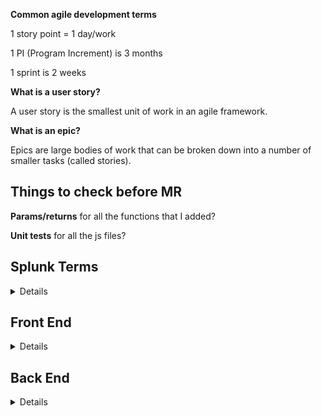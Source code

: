 **Common agile development terms**

1 story point = 1 day/work

1 PI (Program Increment) is 3 months

1 sprint is 2 weeks

**What is a user story?**

A user story is the smallest unit of work in an agile framework.

**What is an epic?**

Epics are large bodies of work that can be broken down into a number of smaller tasks (called stories).

## Things to check before MR


**Params/returns** for all the functions that I added?

**Unit tests** for all the js files?


## Splunk Terms

<details>
  
**KPI:**  Key Performance Indicator
  
**Types of KPI Source:**
- Ad hoc Search: define your own search to retrieve portion of data.
- Data Model: Use Splunk Data Models to define a search.
- Shared Base Search: Use a shared base search configuration to define a search.
  
</details>

## Front End 

<details>
  
How to run yarn to **display latest changes**
```console
yarn run webpacklocal
```

**How to run unit tests**
```console
yarn run test:unit:src <test-file-with-path> -u
```
**Mock data**

https://splunk.enterprise.slack.com/files/W9WH87QKS/F041CB83EQ4/itsidefaultscheduledbackup-1661949816.zip
___
**How to install splunk or ITSI:**
```console
wget <link>
```

**Unzip Splunk**
```console
tar -xvzf splunk-8.2.6-a6fe1ee8894b-Linux-x86_64.tgz
```
___
Whenever setting up new VM, remember to setup **correct SPLUNK_HOME path**

```console
echo export SPLUNK_HOME=/Applications/Splunk >> ~/.profile
```

___
**How to ssh into VM:**
```console
ssh ddo@10.214.35.231
```
___
**How to restart/stop/start splunk**
```console
~/splunk/bin/splunk restart
~/splunk/bin/splunk stop
~/splunk/bin/splunk start
```
___
**To bypass git tests**
```console
git commit -n -m "your message"
```
___
**Vscode SSH without using passwords:**

https://www.youtube.com/watch?v=PDVnUErS_us&t=381s

___
**SSH for Gitlab:**

https://www.youtube.com/watch?v=mNtQ55quG9M

```console
cat id_rsa.pub to read file
```

___

**How to install nvm on Ubuntu:**

https://www.youtube.com/watch?v=5jdSyLtoFKE

___

**When things fail:** [How to uninstall Splunk](https://docs.splunk.com/Documentation/Splunk/9.0.2/Installation/UninstallSplunk#:~:text=Uninstall%20Splunk%20Enterprise%20manually&text=Stop%20Splunk%20Enterprise.,-%24SPLUNK_HOME%2Fbin%2F&text=Find%20and%20kill%20any%20lingering,%22splunk%22%20in%20their%20name.&text=Remove%20the%20Splunk%20Enterprise%20installation%20directory%2C%20%24SPLUNK_HOME%20.&text=You%20can%20also%20remove%20the,the%20folder%20into%20the%20Trash.)
___
**How to symlink:**

Go to ~splunk/etc/apps
Remove all symlink
```console
find -type l -delete
```
Remove previous static build
```console
rm -rf $SPLUNK_HOME/etc/apps/itsi/appserver/static/build
```

**Front-end symlink**
```console
ln -s  $GIT_DIRECTORY/apps/itsi/appserver/static/build $SPLUNK_HOME/etc/apps/itsi/appserver/static/build
```
**Back-end symlink**
```console
ln -s $GIT_DIRECTORY/apps/SA-ITOA/package $SPLUNK_HOME/etc/apps/SA-ITOA/package
```
___

**Listening to port**
```console
sudo ss -lptn 'sport = :8089'
```

**Kill port with id**
```console
sudo kill -9 4344
```
**Check which process is running:**
```console
ps -ef|grep splunkd
```
___
**Environment setup**
```bash
# directory where you clone repositories, for example:
export SOLN_ROOT=$HOME/git

#######################
# Repository checkouts
#######################
# => https://git.splunk.com/projects/splcore/repos/main
export SPLUNK_SOURCE=$SOLN_ROOT/main

# => https://git.splunk.com/projects/soln/repos/app-itsi
export SPLUNK_ITSI_SOURCE=$SOLN_ROOT/app-itsi

# => https://git.splunk.com/projects/FSE/repos/demo-itsi
export SPLUNK_ITSI_DEMO_SOURCE=$SOLN_ROOT/demo-itsi
export SPLUNK_HOME=/home/ddo/splunk
export SPLUNK_DB=$SPLUNK_HOME/var/lib/splunk
export SPLUNK_WEB=http://localhost:8000
export SPLUNK_SERVER=https://localhost:8089
export SPLUNKD_URI=$SPLUNK_SERVER
export SPLUNK_USER=admin
# use same password for your local Splunk Enterprise installation
export SPLUNK_PASSWORD=changeme
export SPLUNK_ETC=$SPLUNK_HOME/etc
export DYLD_LIBRARY_PATH=$SPLUNK_HOME/lib
export LD_LIBRARY_PATH=$SPLUNK_HOME/lib
export GIT_DIRECTORY=$SOLN_ROOT/app-itsi
# setting global PYTHONPATH may affect other utilities
# and in situation you run python2 and python3
# this is for a reference that ITSI python files use:
export ITSI_PYTHONPATH=$SPLUNK_ITSI_SOURCE/contrib/common/test:\
$SPLUNK_ITSI_SOURCE/contrib/common:\
$SPLUNK_HOME/lib:\
$SPLUNK_ITSI_SOURCE:\
$SPLUNK_HOME/lib/python3/site-packages:\
$SPLUNK_HOME/etc/apps/SA-ITOA/lib:\
$HOME/Library/Python/2.7/lib/python/site-packages:\
/Library/Python/2.7/site-packages
```
  
</details>
  
## Back End
  
<details>
  </details>
